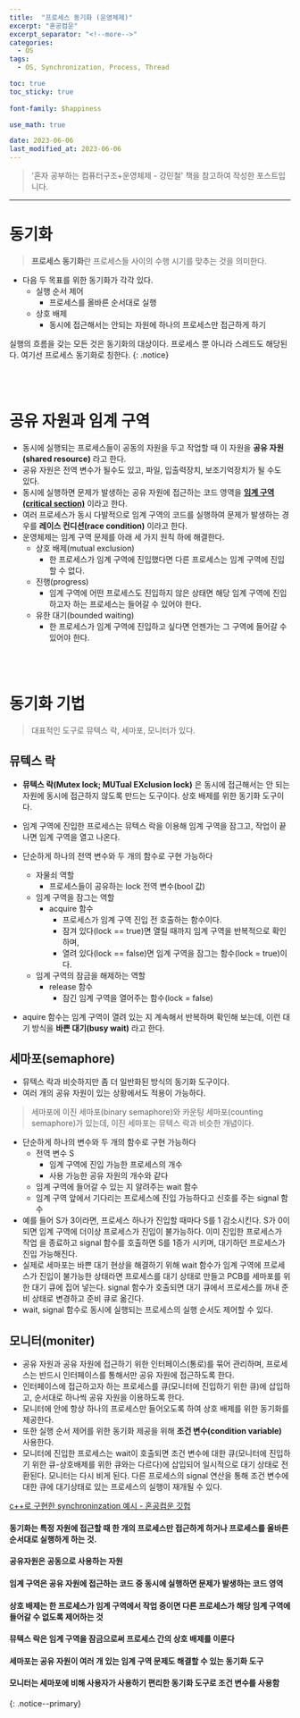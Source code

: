 ```yaml
---
title:  "프로세스 동기화 (운영체제)"
excerpt: "혼공컴운"
excerpt_separator: "<!--more-->"
categories:
  - OS
tags:
  - OS, Synchronization, Process, Thread

toc: true
toc_sticky: true
 
font-family: $happiness

use_math: true

date: 2023-06-06
last_modified_at: 2023-06-06
---
```


> '혼자 공부하는 컴퓨터구조+운영체제 - 강민철' 책을 참고하여 작성한 포스트입니다.

---

# 동기화

> **프로세스 동기화**란 프로세스들 사이의 수행 시기를 맞추는 것을 의미한다.  

* 다음 두 목표를 위한 동기화가 각각 있다.
    - 실행 순서 제어
        -  프로세스를 올바른 순서대로 실행
    * 상호 배제
         -  동시에 접근해서는 안되는 자원에 하나의 프로세스만 접근하게 하기

실행의 흐름을 갖는 모든 것은 동기화의 대상이다. 프로세스 뿐 아니라 스레드도 해당된다. 여기선 프로세스 동기화로 칭한다.
{: .notice} 

<br><br>

# 공유 자원과 임계 구역
* 동시에 실행되는 프로세스들이 공동의 자원을 두고 작업할 때 이 자원을 **공유 자원(shared resource)** 라고 한다.
* 공유 자원은 전역 변수가 될수도 있고, 파일, 입출력장치, 보조기억장치가 될 수도 있다.
* 동시에 실행하면 문제가 발생하는 공유 자원에 접근하는 코드 영역을 **<u>임계 구역(critical section)</u>** 이라고 한다.
* 여러 프로세스가 동시 다발적으로 임계 구역의 코드를 실행하여 문제가 발생하는 경우를 **레이스 컨디션(race condition)** 이라고 한다.
* 운영체제는 임계 구역 문제를 아래 세 가지 원칙 하에 해결한다.
    * 상호 배제(mutual exclusion)
        * 한 프로세스가 임계 구역에 진입했다면 다른 프로세스는 임계 구역에 진입할 수 없다.
    * 진행(progress)
        * 임계 구역에 어떤 프로세스도 진입하지 않은 상태면 해당 임계 구역에 진입하고자 하는 프로세스는 들어갈 수 있어야 한다.
    * 유한 대기(bounded waiting)
        * 한 프로세스가 임계 구역에 진입하고 싶다면 언젠가는 그 구역에 들어갈 수 있어야 한다.

<br><br>

# 동기화 기법

> 대표적인 도구로 뮤텍스 락, 세마포, 모니터가 있다.

## 뮤텍스 락
* **뮤텍스 락(Mutex lock; MUTual EXclusion lock)** 은 동시에 접근해서는 안 되는 자원에 동시에 접근하지 않도록 만드는 도구이다. 상호 배제를 위한 동기화 도구이다.
* 임계 구역에 진입한 프로세스는 뮤텍스 락을 이용해 임계 구역을 잠그고, 작업이 끝나면 임계 구역을 열고 나온다.
* 단순하게 하나의 전역 변수와 두 개의 함수로 구현 가능하다
    * 자물쇠 역할
        * 프로세스들이 공유하는 lock 전역 변수(bool 값)
    * 임계 구역을 잠그는 역할
        * acquire 함수
            * 프로세스가 임계 구역 진입 전 호출하는 함수이다.
            * 잠겨 있다(lock == true)면 열릴 때까지 임계 구역을 반복적으로 확인하며,
            * 열려 있다(lock == false)면 임계 구역을 잠그는 함수(lock = true)이다.
    * 임계 구역의 잠금을 해제하는 역할
        * release 함수
            * 잠긴 임계 구역을 열어주는 함수(lock = false)

* aquire 함수는 임계 구역이 열려 있는 지 계속해서 반복하며 확인해 보는데, 이런 대기 방식을 **바쁜 대기(busy wait)** 라고 한다.

## 세마포(semaphore)
* 뮤텍스 락과 비슷하지만 좀 더 일반화된 방식의 동기화 도구이다.
* 여러 개의 공유 자원이 있는 상황에서도 적용이 가능하다.

> 세마포에 이진 세마포(binary semaphore)와 카운팅 세마포(counting semaphore)가 있는데, 이진 세마포는 뮤텍스 락과 비슷한 개념이다.

* 단순하게 하나의 변수와 두 개의 함수로 구현 가능하다
    * 전역 변수 S
        * 임계 구역에 진입 가능한 프로세스의 개수
        * 사용 가능한 공유 자원의 개수와 같다
    * 임계 구역에 들어갈 수 있는 지 알려주는 wait 함수
    * 임계 구역 앞에서 기다리는 프로세스에 진입 가능하다고 신호를 주는 signal 함수
* 예를 들어 S가 3이라면, 프로세스 하나가 진입할 때마다 S를 1 감소시킨다. S가 0이 되면 임계 구역에 더이상 프로세스가 진입이 불가능하다. 이미 진입한 프로세스가 작업 을 종료하고 signal 함수를 호출하면 S를 1증가 시키며, 대기하던 프로세스가 진입 가능해진다.
* 실제로 세마포는 바쁜 대기 현상을 해결하기 위해 wait 함수가 임계 구역에 프로세스가 진입이 불가능한 상태라면 프로세스를 대기 상태로 만들고 PCB를 세마포를 위한 대기 큐에 집어 넣는다. signal 함수가 호출되면 대기 큐에서 프로세스를 꺼내 준비 상태로 변경하고 준비 큐로 옮긴다.
* wait, signal 함수로 동시에 실행되는 프로세스의 실행 순서도 제어할 수 있다.

## 모니터(moniter)
* 공유 자원과 공유 자원에 접근하기 위한 인터페이스(통로)를 묶어 관리하며, 프로세스는 반드시 인터페이스를 통해서만 공유 자원에 접근하도록 한다.
* 인터페이스에 접근하고자 하는 프로세스를 큐(모니터에 진입하기 위한 큐)에 삽입하고, 순서대로 하나씩 공유 자원을 이용하도록 한다.
* 모니터에 안에 항상 하나의 프로세스만 들어오도록 하여 상호 배제를 위한 동기화를 제공한다.
* 또한 실행 순서 제어를 위한 동기화 제공을 위해 **조건 변수(condition variable)** 사용한다. 
* 모니터에 진입한 프로세스는 wait이 호출되면 조건 변수에 대한 큐(모니터에 진입하기 위한 큐-상호배제를 위한 큐와는 다르다)에 삽입되어 일시적으로 대기 상태로 전환된다. 모니터는 다시 비게 된다. 다른 프로세스의 signal 연산을 통해 조건 변수에 대한 큐에 대기상태로 있는 프로세스의 실행이 재개될 수 있다.


[c++로 구현한 synchroninzation 예시 - 혼공컴운 깃헙](https://github.com/kangtegong/self-learning-cs/blob/main/synchronization/syncronization.md#%EC%BD%94%EB%93%9C%EB%A1%9C-%EB%B3%B4%EB%8A%94-%EB%8F%99%EA%B8%B0%ED%99%94)


#### 동기화는 특정 자원에 접근할 때 한 개의 프로세스만 접근하게 하거나 프로세스를 올바른 순서대로 실행하게 하는 것.  
#### 공유자원은 공동으로 사용하는 자원
#### 임계 구역은 공유 자원에 접근하는 코드 중 동시에 실행하면 문제가 발생하는 코드 영역
#### 상호 배제는 한 프로세스가 임계 구역에서 작업 중이면 다른 프로세스가 해당 임계 구역에 들어갈 수 없도록 제어하는 것
#### 뮤텍스 락은 임계 구역을 잠금으로써 프로세스 간의 상호 배제를 이룬다
#### 세마포는 공유 자원이 여러 개 있는 임계 구역 문제도 해결할 수 있는 동기화 도구
#### 모니터는 세마포에 비해 사용자가 사용하기 편리한 동기화 도구로 조건 변수를 사용함
{: .notice--primary} 


